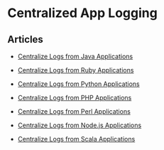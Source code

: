 Centralized App Logging
=======================


Articles
--------

-   [Centralize Logs from Java Applications](/articles/java.md)


-   [Centralize Logs from Ruby Applications](/articles/ruby.md)


-   [Centralize Logs from Python Applications](/articles/python.md)


-   [Centralize Logs from PHP Applications](/articles/php.md)


-   [Centralize Logs from Perl Applications](/articles/perl.md)


-   [Centralize Logs from Node.js Applications](/articles/nodejs.md)


-   [Centralize Logs from Scala Applications](/articles/scala.md)

